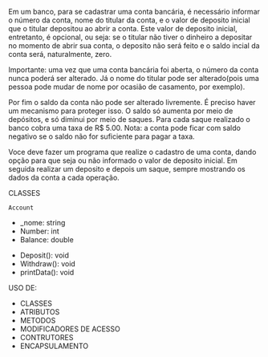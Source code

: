 Em um banco, para se cadastrar uma conta bancária, é necessário informar o número da conta, nome do titular da conta, e o valor de deposito inicial que o titular depositou ao abrir a conta. Este valor de deposito inicial, entretanto, é opcional, ou seja: se o titular não tiver o dinheiro a depositar no momento de abrir sua conta, o deposito não será feito e o saldo incial da conta será, naturalmente, zero.

Importante: uma vez que uma conta bancária foi aberta, o número da conta nunca poderá ser alterado. Já o nome do titular pode ser alterado(pois uma pessoa pode mudar de nome por ocasião de casamento, por exemplo).

Por fim o saldo da conta não pode ser alterado livremente. É preciso haver um mecanismo para proteger isso. O saldo só aumenta por meio de depósitos, e só diminui por meio de saques. Para cada saque realizado o banco cobra uma taxa de R$ 5.00. Nota: a conta pode ficar com saldo negativo se o saldo não for suficiente para pagar a taxa.

Voce deve fazer um programa que realize o cadastro de uma conta, dando opção para que seja ou não informado o valor de  deposito inicial. Em seguida realizar um deposito e depois um saque, sempre mostrando os dados da conta a cada operação.

CLASSES

	Account

- _nome: string
- Number: int
- Balance: double

+ Deposit(): void
+ Withdraw(): void
+ printData(): void

USO DE:

* CLASSES
* ATRIBUTOS
* METODOS
* MODIFICADORES DE ACESSO
* CONTRUTORES
* ENCAPSULAMENTO
